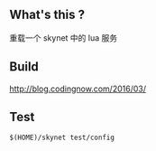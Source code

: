 ## What's this ?

重载一个 skynet 中的 lua 服务

## Build

http://blog.codingnow.com/2016/03/

## Test

```
$(HOME)/skynet test/config
```
